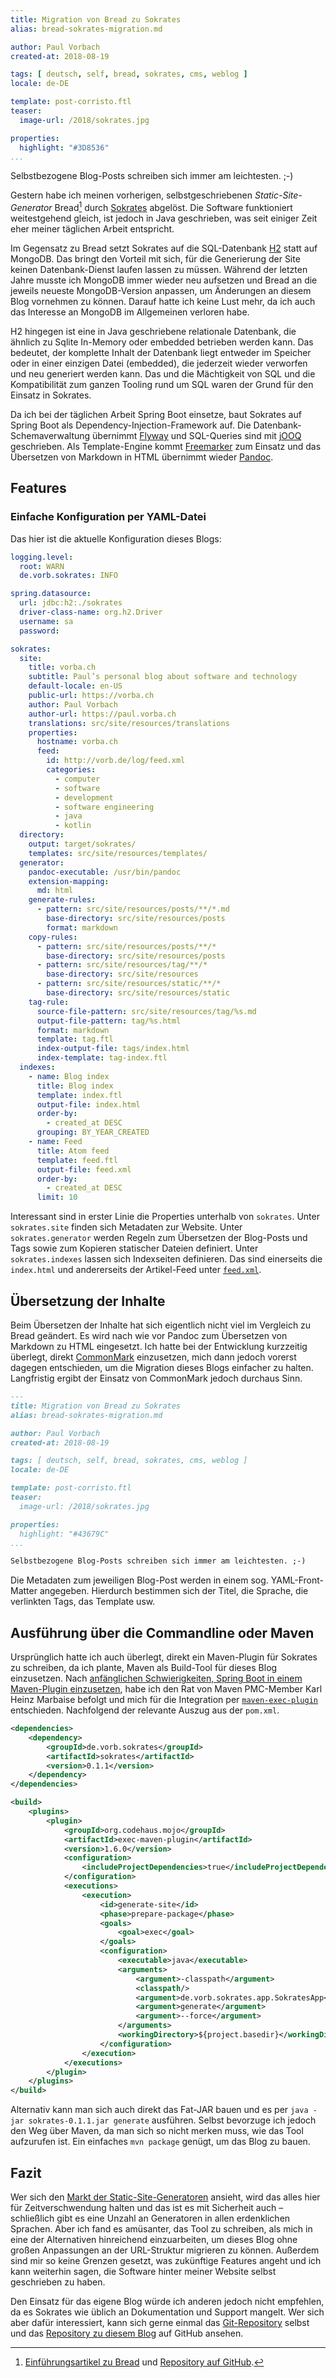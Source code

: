 ```yaml
---
title: Migration von Bread zu Sokrates
alias: bread-sokrates-migration.md

author: Paul Vorbach
created-at: 2018-08-19

tags: [ deutsch, self, bread, sokrates, cms, weblog ]
locale: de-DE

template: post-corristo.ftl
teaser:
  image-url: /2018/sokrates.jpg

properties:
  highlight: "#3D8536"
...
```


Selbstbezogene Blog-Posts schreiben sich immer am leichtesten. ;-)

Gestern habe ich meinen vorherigen, selbstgeschriebenen *Static-Site-Generator* Bread[^bread] durch [Sokrates] abgelöst.
Die Software funktioniert weitestgehend gleich, ist jedoch in Java geschrieben, was seit einiger Zeit eher meiner
täglichen Arbeit entspricht.
 
[^bread]: [Einführungsartikel zu Bread](/2012/bread.html) und
  [Repository auf GitHub](https://github.com/pvorb/node-bread).

[Sokrates]: https://github.com/pvorb/sokrates

Im Gegensatz zu Bread setzt Sokrates auf die SQL-Datenbank [H2] statt auf MongoDB. Das bringt den Vorteil mit sich, für
die Generierung der Site keinen Datenbank-Dienst laufen lassen zu müssen. Während der letzten Jahre musste ich MongoDB
immer wieder neu aufsetzen und Bread an die jeweils neueste MongoDB-Version anpassen, um Änderungen an diesem Blog
vornehmen zu können. Darauf hatte ich keine Lust mehr, da ich auch das Interesse an MongoDB im Allgemeinen verloren
habe.

[H2]: https://www.h2database.com

H2 hingegen ist eine in Java geschriebene relationale Datenbank, die ähnlich zu Sqlite In-Memory oder embedded
betrieben werden kann. Das bedeutet, der komplette Inhalt der Datenbank liegt entweder im Speicher oder in einer
einzigen Datei (embedded), die jederzeit wieder verworfen und neu generiert werden kann. Das und die Mächtigkeit von SQL
und die Kompatibilität zum ganzen Tooling rund um SQL waren der Grund für den Einsatz in Sokrates.

Da ich bei der täglichen Arbeit Spring Boot einsetze, baut Sokrates auf Spring Boot als Dependency-Injection-Framework
auf. Die Datenbank-Schemaverwaltung übernimmt [Flyway] und SQL-Queries sind mit [jOOQ] geschrieben. Als Template-Engine
kommt [Freemarker] zum Einsatz und das Übersetzen von Markdown in HTML übernimmt wieder [Pandoc].

[Flyway]: https://boxfuse.org/flyway
[jOOQ]: https://jooq.org
[Freemarker]: https://freemarker.apache.org
[Pandoc]: https://pandoc.org

## Features

### Einfache Konfiguration per YAML-Datei

Das hier ist die aktuelle Konfiguration dieses Blogs:

~~~ yaml
logging.level:
  root: WARN
  de.vorb.sokrates: INFO

spring.datasource:
  url: jdbc:h2:./sokrates
  driver-class-name: org.h2.Driver
  username: sa
  password:

sokrates:
  site:
    title: vorba.ch
    subtitle: Paul’s personal blog about software and technology
    default-locale: en-US
    public-url: https://vorba.ch
    author: Paul Vorbach
    author-url: https://paul.vorba.ch
    translations: src/site/resources/translations
    properties:
      hostname: vorba.ch
      feed:
        id: http://vorb.de/log/feed.xml
        categories:
          - computer
          - software
          - development
          - software engineering
          - java
          - kotlin
  directory:
    output: target/sokrates/
    templates: src/site/resources/templates/
  generator:
    pandoc-executable: /usr/bin/pandoc
    extension-mapping:
      md: html
    generate-rules:
      - pattern: src/site/resources/posts/**/*.md
        base-directory: src/site/resources/posts
        format: markdown
    copy-rules:
      - pattern: src/site/resources/posts/**/*
        base-directory: src/site/resources/posts
      - pattern: src/site/resources/tag/**/*
        base-directory: src/site/resources
      - pattern: src/site/resources/static/**/*
        base-directory: src/site/resources/static
    tag-rule:
      source-file-pattern: src/site/resources/tag/%s.md
      output-file-pattern: tag/%s.html
      format: markdown
      template: tag.ftl
      index-output-file: tags/index.html
      index-template: tag-index.ftl
  indexes:
    - name: Blog index
      title: Blog index
      template: index.ftl
      output-file: index.html
      order-by:
        - created_at DESC
      grouping: BY_YEAR_CREATED
    - name: Feed
      title: Atom feed
      template: feed.ftl
      output-file: feed.xml
      order-by:
        - created_at DESC
      limit: 10
~~~

Interessant sind in erster Linie die Properties unterhalb von `sokrates`. Unter `sokrates.site` finden sich Metadaten
zur Website. Unter `sokrates.generator` werden Regeln zum Übersetzen der Blog-Posts und Tags sowie zum Kopieren
statischer Dateien definiert. Unter `sokrates.indexes` lassen sich Indexseiten definieren. Das sind einerseits die
`index.html` und andererseits der Artikel-Feed unter [`feed.xml`].

[`feed.xml`]: /feed.xml

## Übersetzung der Inhalte

Beim Übersetzen der Inhalte hat sich eigentlich nicht viel im Vergleich zu Bread geändert. Es wird nach wie vor Pandoc
zum Übersetzen von Markdown zu HTML eingesetzt. Ich hatte bei der Entwicklung kurzzeitig überlegt, direkt [CommonMark]
einzusetzen, mich dann jedoch vorerst dagegen entschieden, um die Migration dieses Blogs einfacher zu halten.
Langfristig ergibt der Einsatz von CommonMark jedoch durchaus Sinn. 

[CommonMark]: https://commonmark.org 

~~~ markdown
---
title: Migration von Bread zu Sokrates
alias: bread-sokrates-migration.md

author: Paul Vorbach
created-at: 2018-08-19

tags: [ deutsch, self, bread, sokrates, cms, weblog ]
locale: de-DE

template: post-corristo.ftl
teaser:
  image-url: /2018/sokrates.jpg

properties:
  highlight: "#43679C"
...

Selbstbezogene Blog-Posts schreiben sich immer am leichtesten. ;-)
~~~

Die Metadaten zum jeweiligen Blog-Post werden in einem sog. YAML-Front-Matter angegeben. Hierdurch bestimmen sich der
Titel, die Sprache, die verlinkten Tags, das Template usw.

## Ausführung über die Commandline oder Maven

Ursprünglich hatte ich auch überlegt, direkt ein Maven-Plugin für Sokrates zu schreiben, da ich plante, Maven als
Build-Tool für dieses Blog einzusetzen. Nach [anfänglichen Schwierigkeiten, Spring Boot in einem Maven-Plugin
einzusetzen](https://stackoverflow.com/q/48085705/432354), habe ich den Rat von Maven PMC-Member Karl Heinz Marbaise
befolgt und mich für die Integration per [`maven-exec-plugin`] entschieden. Nachfolgend der relevante Auszug aus der
`pom.xml`.

[`maven-exec-plugin`]: https://www.mojohaus.org/exec-maven-plugin/

~~~ xml
<dependencies>
    <dependency>
        <groupId>de.vorb.sokrates</groupId>
        <artifactId>sokrates</artifactId>
        <version>0.1.1</version>
    </dependency>
</dependencies>

<build>
    <plugins>
        <plugin>
            <groupId>org.codehaus.mojo</groupId>
            <artifactId>exec-maven-plugin</artifactId>
            <version>1.6.0</version>
            <configuration>
                <includeProjectDependencies>true</includeProjectDependencies>
            </configuration>
            <executions>
                <execution>
                    <id>generate-site</id>
                    <phase>prepare-package</phase>
                    <goals>
                        <goal>exec</goal>
                    </goals>
                    <configuration>
                        <executable>java</executable>
                        <arguments>
                            <argument>-classpath</argument>
                            <classpath/>
                            <argument>de.vorb.sokrates.app.SokratesApp</argument>
                            <argument>generate</argument>
                            <argument>--force</argument>
                        </arguments>
                        <workingDirectory>${project.basedir}</workingDirectory>
                    </configuration>
                </execution>
            </executions>
        </plugin>
    </plugins>
</build>
~~~

Alternativ kann man sich auch direkt das Fat-JAR bauen und es per `java -jar sokrates-0.1.1.jar generate` ausführen.
Selbst bevorzuge ich jedoch den Weg über Maven, da man sich so nicht merken muss, wie das Tool aufzurufen ist. Ein
einfaches `mvn package` genügt, um das Blog zu bauen.

## Fazit

Wer sich den [Markt der Static-Site-Generatoren][static-site-generators] ansieht, wird das alles hier für
Zeitverschwendung halten und das ist es mit Sicherheit auch – schließlich gibt es eine Unzahl an Generatoren in allen
erdenklichen Sprachen. Aber ich fand es amüsanter, das Tool zu schreiben, als mich in eine der Alternativen hinreichend
einzuarbeiten, um dieses Blog ohne großen Anpassungen an der URL-Struktur migrieren zu können. Außerdem sind mir so
keine Grenzen gesetzt, was zukünftige Features angeht und ich kann weiterhin sagen, die Software hinter meiner Website
selbst geschrieben zu haben.

[static-site-generators]: https://www.staticgen.com

Den Einsatz für das eigene Blog würde ich anderen jedoch nicht empfehlen, da es Sokrates wie üblich an Dokumentation und
Support mangelt. Wer sich aber dafür interessiert, kann sich gerne einmal das [Git-Repository][Sokrates] selbst und das
[Repository zu diesem Blog][vorba.ch-repo] auf GitHub ansehen.

[vorba.ch-repo]: https://github.com/pvorb/vorba.ch
